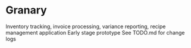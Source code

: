 # Granary
Inventory tracking, invoice processing, variance reporting, recipe management application
Early stage prototype
See TODO.md for change logs

